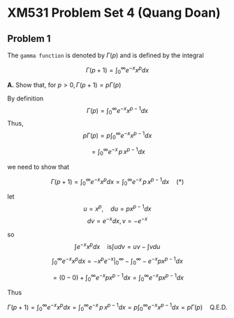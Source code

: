# XM531 Problem Set 4 (Quang Doan)


## Problem 1 

The `gamma function` is denoted by $\Gamma(p)$ and is defined by the integral

$$\Gamma(p+1)=\int_0^\infty e^{-x}x^pdx $$

**A.** Show that, for $p>0, \Gamma(p+1) = p\Gamma(p)$

By definition 
$$ \Gamma(p) = \int_0^\infty e^{-x}x^{p-1}dx $$
Thus, 
$$ p \Gamma(p) = p \int_0^\infty e^{-x}x^{p-1}dx $$

$$  =  \int_0^\infty e^{-x} \, p \, x^{p-1}dx $$

we need to show that 

$$\Gamma(p+1)=\int_0^\infty e^{-x}x^pdx = \int_0^\infty e^{-x} \, p \, x^{p-1}dx \quad (*) $$

let $$ u = x^p, \quad  du = p x^{p-1} dx $$
    $$ dv = e^{-x}dx,  v = -e^{-x} $$

so 
$$ \int e^{-x}x^pdx \quad \text{is} \int udv = uv - \int vdu $$ 


$$ \int_0^\infty e^{-x}x^pdx = -x^p e^{-x} |_0^{\infty} -  \int_0^\infty -e^{-x} p x^{p-1} dx $$ 

$$ = (0 - 0) + \int_0^\infty e^{-x} p x^{p-1} dx = \int_0^\infty e^{-x} p x^{p-1} dx $$ 

Thus 

$$\Gamma(p+1)=\int_0^\infty e^{-x}x^pdx = \int_0^\infty e^{-x} \, p \, x^{p-1}dx 
 = p \int_0^\infty e^{-x}x^{p-1}dx = p \Gamma(p) \quad  \text{Q.E.D.}$$





